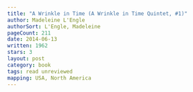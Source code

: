 ```yaml
---
title: "A Wrinkle in Time (A Wrinkle in Time Quintet, #1)"
author: Madeleine L'Engle
authorSort: L'Engle, Madeleine
pageCount: 211
date: 2014-06-13
written: 1962
stars: 3
layout: post
category: book
tags: read unreviewed
mapping: USA, North America
---
```

